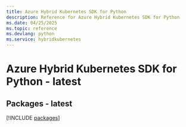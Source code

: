 ```yaml
---
title: Azure Hybrid Kubernetes SDK for Python
description: Reference for Azure Hybrid Kubernetes SDK for Python
ms.date: 04/25/2025
ms.topic: reference
ms.devlang: python
ms.service: hybridkubernetes
---
```

# Azure Hybrid Kubernetes SDK for Python - latest
## Packages - latest
[!INCLUDE [packages](hybrid-kubernetes-index.md)]